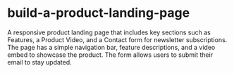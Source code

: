 # build-a-product-landing-page
A responsive product landing page that includes key sections such as Features, a Product Video, and a Contact form for newsletter subscriptions. The page has a simple navigation bar, feature descriptions, and a video embed to showcase the product. The form allows users to submit their email to stay updated.
